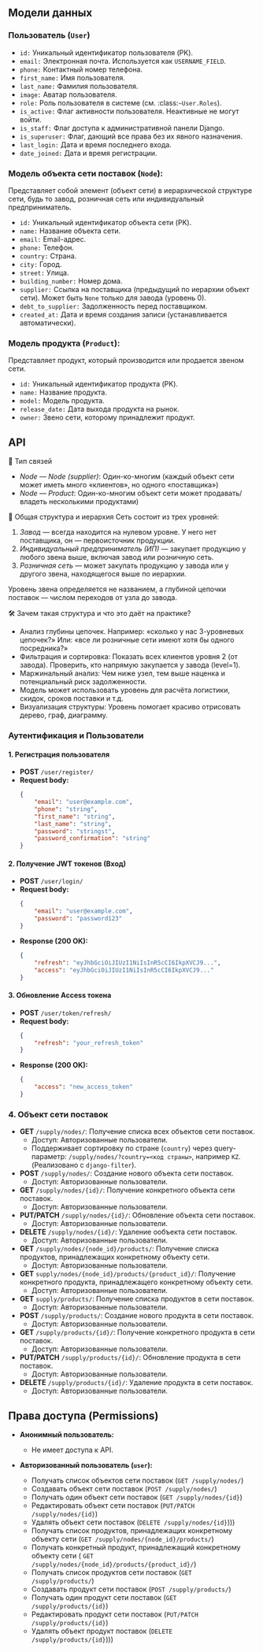 ## Модели данных

### Пользователь (`User`)

- `id:` Уникальный идентификатор пользователя (PK).
- `email:` Электронная почта. Используется как ``USERNAME_FIELD``.
- `phone:` Контактный номер телефона.
- `first_name:` Имя пользователя.
- `last_name:` Фамилия пользователя.
- `image:` Аватар пользователя.
- `role:` Роль пользователя в системе (см. :class:`~User.Roles`).
- `is_active:` Флаг активности пользователя. Неактивные не могут войти.
- `is_staff:` Флаг доступа к административной панели Django.
- `is_superuser:` Флаг, дающий все права без их явного назначения.
- `last_login:` Дата и время последнего входа.
- `date_joined:` Дата и время регистрации.

### Модель объекта сети поставок (`Node`):

Представляет собой элемент (объект сети) в иерархической структуре сети, будь то завод, розничная сеть или
индивидуальный
предприниматель.

- `id:` Уникальный идентификатор объекта сети (PK).
- `name:` Название объекта сети.
- `email:` Email-адрес.
- `phone:` Телефон.
- `country:` Страна.
- `city:` Город.
- `street:` Улица.
- `building_number:` Номер дома.
- `supplier:` Ссылка на поставщика (предыдущий по иерархии объект сети). Может быть ``None`` только для завода (уровень
  0).
- `debt_to_supplier:` Задолженность перед поставщиком.
- `created_at:` Дата и время создания записи (устанавливается автоматически).

### Модель продукта (`Product`):

Представляет продукт, который производится или продается звеном сети.

- `id:` Уникальный идентификатор продукта (PK).
- `name:` Название продукта.
- `model:` Модель продукта.
- `release_date:` Дата выхода продукта на рынок.
- `owner:` Звено сети, которому принадлежит продукт.

## API

🔁 Тип связей

- *Node — Node (supplier)*: Один-ко-многим (каждый объект сети может иметь много «клиентов», но одного
  «поставщика»)
- *Node — Product*: Один-ко-многим объект сети может продавать/владеть несколькими продуктами)

📐 Общая структура и иерархия
Сеть состоит из трех уровней:

1. *Завод* — всегда находится на нулевом уровне. У него нет поставщика, он — первоисточник продукции.
2. *Индивидуальный предприниматель (ИП)* — закупает продукцию у любого звена выше, включая завод или розничную сеть.
3. *Розничная сеть* — может закупать продукцию у завода или у другого звена, находящегося выше по иерархии.

Уровень звена определяется не названием, а глубиной цепочки поставок — числом переходов от узла до завода.

🛠️ Зачем такая структура и что это даёт на практике?

- Анализ глубины цепочек.
  Например: «сколько у нас 3-уровневых цепочек?»
  Или: «все ли розничные сети имеют хотя бы одного посредника?»
- Фильтрация и сортировка:
  Показать всех клиентов уровня 2 (от завода).
  Проверить, кто напрямую закупается у завода (level=1).
- Маржинальный анализ:
  Чем ниже узел, тем выше наценка и потенциальный риск задолженности.
- Модель может использовать уровень для расчёта логистики, скидок, сроков поставки и т.д.
- Визуализация структуры:
  Уровень помогает красиво отрисовать дерево, граф, диаграмму.

### Аутентификация и Пользователи

#### 1. Регистрация пользователя

- **POST** `/user/register/`
- **Request body:**
    ```json
    {
        "email": "user@example.com",
        "phone": "string",
        "first_name": "string",
        "last_name": "string",
        "password": "stringst",
        "password_confirmation": "string"
    }
    ```

#### 2. Получение JWT токенов (Вход)

- **POST** `/user/login/`
- **Request body:**
    ```json
    {
        "email": "user@example.com",
        "password": "password123"
    }
    ```
- **Response (200 OK):**
  ```json
  {
      "refresh": "eyJhbGciOiJIUzI1NiIsInR5cCI6IkpXVCJ9...",
      "access": "eyJhbGciOiJIUzI1NiIsInR5cCI6IkpXVCJ9..."
  }
  ```

#### 3. Обновление Access токена

- **POST** `/user/token/refresh/`
- **Request body:**
  ```json
  {
      "refresh": "your_refresh_token"
  }
  ```
- **Response (200 OK):**
  ```json
  {
      "access": "new_access_token"
  }
  ```

### 4. Объект сети поставок

- **GET** `/supply/nodes/`: Получение списка всех объектов сети поставок.
    - Доступ: Авторизованные пользователи.
    - Поддерживает сортировку по стране (`country`) через query-параметр: `/supply/nodes/?country=<код страны>`,
      например `KZ`. (Реализовано с `django-filter`).
- **POST** `/supply/nodes/`: Создание нового объекта сети поставок.
    - Доступ: Авторизованные пользователи.
- **GET** `/supply/nodes/{id}/`: Получение конкретного объекта сети поставок.
    - Доступ: Авторизованные пользователи.
- **PUT/PATCH** `/supply/nodes/{id}/`: Обновление объекта сети поставок.
    - Доступ: Авторизованные пользователи.
- **DELETE** `/supply/nodes/{id}/`: Удаление ообъекта сети поставок.
    - Доступ: Авторизованные пользователи.
- **GET** `/supply/nodes/{node_id}/products/`: Получение списка продуктов, принадлежащих конкретному объекту сети.
    - Доступ: Авторизованные пользователи.
- **GET** `supply/nodes/{node_id}/products/{product_id}/`: Получение конкретного продукта, принадлежащего конкретному
  объекту сети.
    - Доступ: Авторизованные пользователи.
- **GET** `supply/products/`: Получение списка продуктов в сети поставок.
    - Доступ: Авторизованные пользователи.
- **POST** `/supply/products/`: Создание нового продукта в сети поставок.
    - Доступ: Авторизованные пользователи.
- **GET** `/supply/products/{id}/`: Получение конкретного продукта в сети поставок.
    - Доступ: Авторизованные пользователи.
- **PUT/PATCH** `/supply/products/{id}/`: Обновление продукта в сети поставок.
    - Доступ: Авторизованные пользователи.
- **DELETE** `/supply/products/{id}/`: Удаление продукта в сети поставок.
    - Доступ: Авторизованные пользователи.

## Права доступа (Permissions)

- **Анонимный пользователь:**
    - Не имеет доступа к API.

- **Авторизованный пользователь (`user`):**
    - Получать список объектов сети поставок (`GET /supply/nodes/`)
    - Создавать объект сети поставок (`POST /supply/nodes/`)
    - Получать один объект сети поставок (`GET /supply/nodes/{id}`)
    - Редактировать объект сети поставок (`PUT/PATCH /supply/nodes/{id}`)
    - Удалять объект сети поставок (`DELETE /supply/nodes/{id}`)))
    - Получать список продуктов, принадлежащих конкретному объекту сети (`GET /supply/nodes/{node_id}/products/`)
    - Получать конкретный продукт, принадлежащий конкретному объекту сети (
      `GET /supply/nodes/{node_id}/products/{product_id}/`)
    - Получать список продуктов сети поставок (`GET /supply/products/`)
    - Создавать продукт сети поставок (`POST /supply/products/`)
    - Получать один продукт сети поставок (`GET /supply/products/{id}`)
    - Редактировать продукт сети поставок (`PUT/PATCH /supply/products/{id}`)
    - Удалять объект продукт поставок (`DELETE /supply/products/{id}`)))
